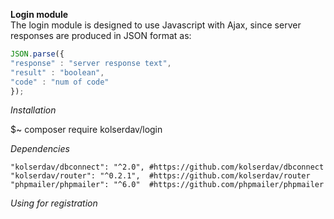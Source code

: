**Login module**  
The login module is designed to use Javascript with Ajax, since server responses are produced in JSON format as:  
```javascript
JSON.parse({
"response" : "server response text",
"result" : "boolean",
"code" : "num of code"
});
 ```   
 
 _Installation_          
 
 $~ composer require kolserdav/login
 
 _Dependencies_    
 
 `
 "kolserdav/dbconnect": "^2.0", #https://github.com/kolserdav/dbconnect  
 "kolserdav/router": "^0.2.1",  #https://github.com/kolserdav/router  
 "phpmailer/phpmailer": "^6.0"	#https://github.com/phpmailer/phpmailer  
`

_Using for registration_



